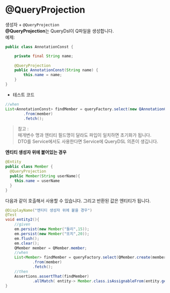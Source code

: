 # @QueryProjection
생성자 + `@QueryProjection`  
**@QueryProjection**는 QueryDsl이 Q파일을 생성합니다.  
예제:
```Java
public class AnnotationConst {

    private final String name;
    
    @QueryProjection
    public AnnotationConst(String name) {
        this.name = name;
    }
}
```  
+ 테스트 코드
```Java
//when
List<AnnotationConst> findMember = queryFactory.select(new QAnnotationConst(member.username))
        .from(member)
        .fetch();
```
> 참고 :  
> 매개변수 명과 엔티티 필드명이 달라도 파입이 일치하면 초기화가 됩니다.  
> DTO를 Service에서도 사용한다면 Service에 QueryDSL 의존이 생깁니다.

**엔티티 생성자 위에 붙어있는 경우**
```Java
@Entity
public class Member {
  @QueryProjection
  public Member(String userName){
    this.name = userName
  }
}
```  
다음과 같이 호출해서 사용할 수 있습니다. 그리고 반환된 값은 엔티티가 됩니다.
```Java
@DisplayName("엔티티 생성자 위에 붙을 경우")
@Test
void entity2(){
    //given
    em.persist(new Member("둘리",15));
    em.persist(new Member("또치",20));
    em.flush();
    em.clear();
    QMember member = QMember.member;
    //when
    List<Member> findMember = queryFactory.select(QMember.create(member.username))
            .from(member)
            .fetch();
    //then
    Assertions.assertThat(findMember)
            .allMatch( entity-> Member.class.isAssignableFrom(entity.getClass()));
}
```

